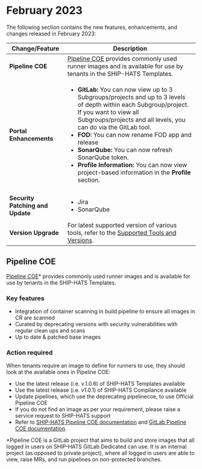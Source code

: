# February 2023

The following section contains the new features, enhancements, and changes released in February 2023:

| Change/Feature |Description|
|---|---|
|**Pipeline COE**|[Pipeline COE](#pipeline-coe) provides commonly used runner images and is available for use by tenants in the SHIP-HATS Templates. 
|**Portal Enhancements**|<ul><li>**GitLab:** You can now view up to 3 Subgroups/projects and up to 3 levels of depth within each Subgroup/project. If you want to view all Subgroups/projects and all levels, you can do via the GitLab tool.</li><li>**FOD:** You can now rename FOD app and release</li><li>**SonarQube:** You can now refresh SonarQube token.</li><li>**Profile Information:** You can now view project-based information in the **Profile** section.  </li></ul>
|**Security Patching and Update**| <ul><li>Jira</li><li>SonarQube</li></ul>|  
|**Version Upgrade**|For latest supported version of various tools, refer to the [Supported Tools and Versions](https://docs.developer.tech.gov.sg/docs/ship-hats-tools/tools-overview?id=supported-tools-and-versions).|

## Pipeline COE

[Pipeline COE](https://sgts.GitLab-dedicated.com/innersource/projects/sgts-pipelinecoe)* provides commonly used runner images and is available for use by tenants in the SHIP-HATS Templates.
 
### Key features
- Integration of container scanning in build pipeline to ensure all images in CR are scanned
- Curated by deprecating versions with security vulnerabilities with regular clean ups and scans
- Up to date & patched base images
 

### Action required
When tenants require an image to define for runners to use, they should look at the available ones in Pipeline COE:

- Use the latest release (i.e. v.1.0.6) of SHIP-HATS Templates available
- Use the latest release (i.e. v1.0.1) of SHIP-HATS Compliance available
- Update pipelines, which use the deprecating pipelinecoe, to use Official Pipeline COE
- If you do not find an image as per your requirement, please raise a service request to SHIP-HATS support
- Refer to [SHIP-HATS Pipeline COE documentation](https://docs.developer.tech.gov.sg/docs/ship-hats-getting-started/pipeline-coe) and [GitLab Pipeline COE documentation](https://Gitlab-org.Gitlab.io/professional-services-automation/pipelinecoe/pipeline-templates/#/).  
 
*Pipeline COE is a GitLab project that aims to build and store images that all logged in users on SHIP-HATS GitLab Dedicated can use. It is an internal project (as opposed to private project), where all logged in users are able to view, raise MRs, and run pipelines on non-protected branches.

<!--

|**Jira - multiple project support** |You can now add more than one project for Jira. For more information, refer to [Manage applications](https://docs.developer.tech.gov.sg/docs/ship-hats-portal/manage-applications) documentation.|
|**FOD Release Management**|You can now add and remove FOD releases via the SHIP-HATS portal. For more information, refer to [Manage releases](https://docs.developer.tech.gov.sg/docs/ship-hats-portal/manage-releases) documentation. |
-->